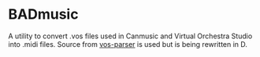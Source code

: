 # BADmusic

A utility to convert .vos files used in Canmusic and Virtual Orchestra Studio into .midi files. Source from [vos-parser](https://github.com/reiley/vos-parser) is used but is being rewritten in D.

